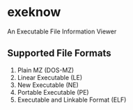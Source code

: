 # exeknow
An Executable File Information Viewer


Supported File Formats
---

1. Plain MZ (DOS-MZ)  
2. Linear Executable (LE)  
3. New Executable (NE)
4. Portable Executable (PE)  
5. Executable and Linkable Format (ELF) 

